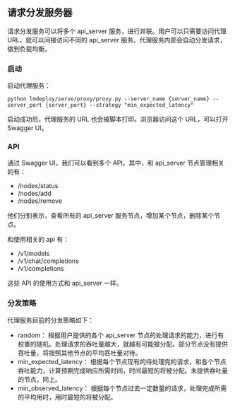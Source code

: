 ## 请求分发服务器

请求分发服务可以将多个 api_server 服务，进行并联。用户可以只需要访问代理 URL，就可以间接访问不同的 api_server 服务。代理服务内部会自动分发请求，做到负载均衡。

### 启动

启动代理服务：

```shell
python lmdeploy/serve/proxy/proxy.py --server_name {server_name} --server_port {server_port} --strategy "min_expected_latency"
```

启动成功后，代理服务的 URL 也会被脚本打印。浏览器访问这个 URL，可以打开 Swagger UI。

### API

通过 Swagger UI，我们可以看到多个 API。其中，和 api_server 节点管理相关的有：

- /nodes/status
- /nodes/add
- /nodes/remove

他们分别表示，查看所有的 api_server 服务节点，增加某个节点，删除某个节点。

和使用相关的 api 有：

- /v1/models
- /v1/chat/completions
- /v1/completions

这些 API 的使用方式和 api_server 一样。

### 分发策略

代理服务目前的分发策略如下：

- random： 根据用户提供的各个 api_server 节点的处理请求的能力，进行有权重的随机。处理请求的吞吐量越大，就越有可能被分配。部分节点没有提供吞吐量，将按照其他节点的平均吞吐量对待。
- min_expected_latency： 根据每个节点现有的待处理完的请求，和各个节点吞吐能力，计算预期完成响应所需时间，时间最短的将被分配。未提供吞吐量的节点，同上。
- min_observed_latency： 根据每个节点过去一定数量的请求，处理完成所需的平均用时，用时最短的将被分配。
